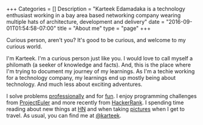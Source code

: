 +++
Categories = []
Description = "Karteek Edamadaka is a technology enthusiast working in a bay area based networking company wearing multiple hats of architecture, development and delivery"
date = "2016-09-01T01:54:58-07:00"
title = "About me"
type = "page"
+++

Curious person, aren't you? It's good to be curious, and welcome to my curious world.

I'm Karteek. I'm a curious person just like you. I would love to call myself a philomath (a seeker of knowledge and facts).
And, this is the place where I'm trying to document my journey of my learnings. As I'm a techie working for a technology company,
my learnings end up mostly being about technology. And much less about exciting adventures.

I solve problems [professionally](https://www.linkedin.com/in/karteek) and for [fun](https://github.com/karteek).
I enjoy programming challenges from [ProjectEuler](https://projecteuler.net) and more recently from [HackerRank](http://hackerrank.com/).
I spending time reading about new things at [HN](https://news.ycombinator.com/) and when taking [pictures](https://www.instagram.com/karteek.e/) when I get to travel. As usual, you can find me at [@karteek](https://twitter.com/karteek).
